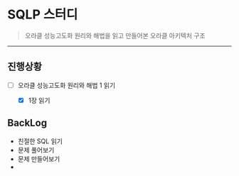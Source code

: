 # SQLP 스터디

> 오라클 성능고도화 원리와 해법을 읽고 만들어본 오라클 아키텍처 구조

---

## 진행상황
- [ ] 오라클 성능고도화 원리와 해법 1 읽기 
  - [X] 1장 읽기


## BackLog
- 친절한 SQL 읽기
- 문제 풀어보기
- 문제 만들어보기 
- 
